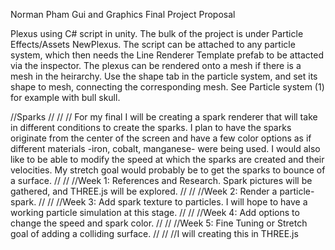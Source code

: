 ﻿Norman Pham
Gui and Graphics
Final Project Proposal

Plexus using C# script in unity. The bulk of the project is under Particle Effects/Assets NewPlexus.
The script can be attached to any particle system, which then needs the Line Renderer Template prefab to be attacted via the inspector.
The plexus can be rendered onto a mesh if there is a mesh in the heirarchy. Use the shape tab in the particle system, and
set its shape to mesh, connecting the corresponding mesh. See Particle system (1) for example with bull skull.


//Sparks
//
//
//        For my final I will be creating a spark renderer that will take in different conditions to create the sparks. I plan to have the sparks originate from the center of the screen and have a few color options as if different materials -iron, cobalt, manganese- were being used. I would also like to be able to modify the speed at which the sparks are created and their velocities. My stretch goal would probably be to get the sparks to bounce of a surface.
//
//
//Week 1: References and Research. Spark pictures will be gathered, and THREE.js will be explored.
//
//
//Week 2: Render a particle- spark.
//
//
//Week 3: Add spark texture to particles. I will hope to have a working particle simulation at this stage.
//
//
//Week 4: Add options to change the speed and spark color.
//
//
//Week 5: Fine Tuning or Stretch goal of adding a colliding surface.
//
//
//I will creating this in THREE.js
